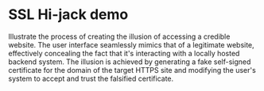 # SSL Hi-jack demo

Illustrate the process of creating the illusion of accessing a credible website.
The user interface seamlessly mimics that of a legitimate website, effectively concealing the fact
that it's interacting with a locally hosted backend system.
The illusion is achieved by generating a fake self-signed certificate for the domain of the target
HTTPS site and modifying the user's system to accept and trust the falsified certificate.
